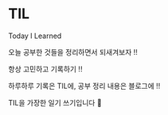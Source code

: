 # TIL
Today I Learned

오늘 공부한 것들을 정리하면서 되새겨보자 !!

항상 고민하고 기록하기 !!

하루하루 기록은 TIL에, 공부 정리 내용은 블로그에 !!

TIL을 가장한 일기 쓰기입니다 🙌
